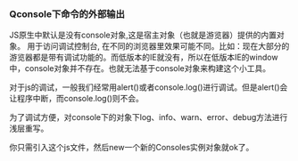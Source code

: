 ### Qconsole下命令的外部输出

JS原生中默认是没有console对象,这是宿主对象（也就是游览器）提供的内置对象。 用于访问调试控制台, 在不同的浏览器里效果可能不同。比如：现在大部分的游览器都是带有调试功能的。而低版本的IE就没有，所以在低版本IE的window中，console对象并不存在。也就无法基于console对象来构建这个小工具。

对于js的调试，一般我们经常用alert()或者console.log()进行调试。但是alert()会让程序中断，而console.log()则不会。

为了调试方便，对console下的对象下log、info、warn、error、debug方法进行浅层重写。

你只需引入这个js文件，然后new一个新的Consoles实例对象就ok了。

